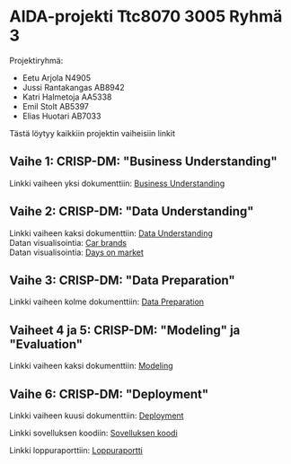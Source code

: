 # AIDA-projekti Ttc8070 3005 Ryhmä 3

Projektiryhmä:
- Eetu Arjola N4905
- Jussi Rantakangas AB8942
- Katri Halmetoja AA5338
- Emil Stolt AB5397
- Elias Huotari AB7033

Tästä löytyy kaikkiin projektin vaiheisiin linkit

## Vaihe 1: CRISP-DM: "Business Understanding"

Linkki vaiheen yksi dokumenttiin: [Business Understanding](https://github.com/EmilStolt/AI-DA-Projekti-TTC8070-3005-/blob/main/Business_Understanding.md)

## Vaihe 2: CRISP-DM: "Data Understanding"

Linkki vaiheen kaksi dokumenttiin: [Data Understanding](https://github.com/EmilStolt/AI-DA-Projekti-TTC8070-3005-/blob/main/Data_Understanding.ipynb)  
Datan visualisointia: [Car brands](https://github.com/EmilStolt/AI-DA-Projekti-TTC8070-3005-/blob/main/AutomerkkienVisualisointia.ipynb)  
Datan visualisointia: [Days on market](https://github.com/EmilStolt/AI-DA-Projekti-TTC8070-3005-/blob/main/Visualisointia.ipynb)

## Vaihe 3: CRISP-DM: "Data Preparation"

Linkki vaiheen kolme dokumenttiin: [Data Preparation](https://github.com/EmilStolt/AI-DA-Projekti-TTC8070-3005-/blob/main/Cleaned_data.ipynb)

## Vaiheet 4 ja 5: CRISP-DM: "Modeling" ja "Evaluation"

Linkki vaiheen kaksi dokumenttiin: [Modeling](https://github.com/EmilStolt/AI-DA-Projekti-TTC8070-3005-/blob/main/MallinnuksiaDatalle.ipynb)

## Vaihe 6: CRISP-DM: "Deployment"

Linkki vaiheen kuusi dokumenttiin: [Deployment](https://github.com/EmilStolt/AI-DA-Projekti-TTC8070-3005-/blob/main/Deployment.md)

Linkki sovelluksen koodiin: [Sovelluksen koodi](https://github.com/EmilStolt/AI-DA-Projekti-TTC8070-3005-/blob/main/deploy_test.py)

Linkki loppuraporttiin: [Loppuraportti](https://github.com/EmilStolt/AI-DA-Projekti-TTC8070-3005-/blob/main/Loppuraportti.ipynb)






